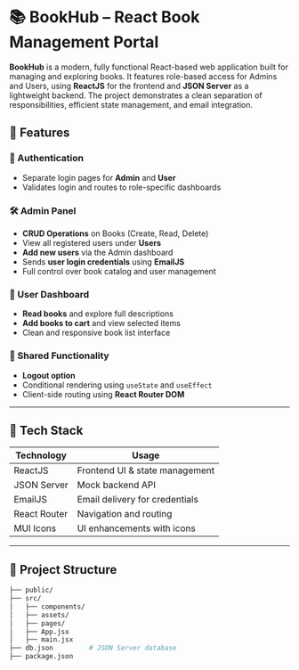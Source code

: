 # 📚 BookHub – React Book Management Portal

**BookHub** is a modern, fully functional React-based web application built for managing and exploring books. It features role-based access for Admins and Users, using **ReactJS** for the frontend and **JSON Server** as a lightweight backend. The project demonstrates a clean separation of responsibilities, efficient state management, and email integration.

## 🚀 Features

### 🔐 Authentication
- Separate login pages for **Admin** and **User**
- Validates login and routes to role-specific dashboards

### 🛠 Admin Panel
- **CRUD Operations** on Books (Create, Read, Delete)
- View all registered users under **Users**
- **Add new users** via the Admin dashboard
- Sends **user login credentials** using **EmailJS**
- Full control over book catalog and user management

### 👤 User Dashboard
- **Read books** and explore full descriptions
- **Add books to cart** and view selected items
- Clean and responsive book list interface

### 🔁 Shared Functionality
- **Logout option** 
- Conditional rendering using `useState` and `useEffect`
- Client-side routing using **React Router DOM**

---

## 🧱 Tech Stack

| Technology     | Usage                           |
|----------------|----------------------------------|
| ReactJS        | Frontend UI & state management  |
| JSON Server    | Mock backend API                |
| EmailJS        | Email delivery for credentials  |
| React Router   | Navigation and routing          |
| MUI Icons      | UI enhancements with icons      |

---

## 📂 Project Structure

```bash
├── public/
├── src/
│   ├── components/
│   ├── assets/
│   ├── pages/
│   ├── App.jsx
│   ├── main.jsx
├── db.json         # JSON Server database
├── package.json
